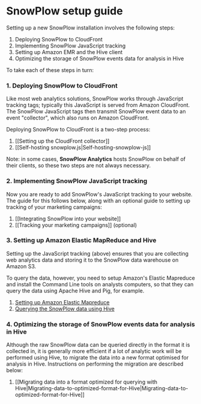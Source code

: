 # SnowPlow setup guide

Setting up a new SnowPlow installation involves the following steps:

1. Deploying SnowPlow to CloudFront
2. Implementing SnowPlow JavaScript tracking
3. Setting up Amazon EMR and the Hive client
4. Optimizing the storage of SnowPlow events data for analysis in Hive

To take each of these steps in turn:

### 1. Deploying SnowPlow to CloudFront

Like most web analytics solutions, SnowPlow works through JavaScript tracking tags; typically this JavaScript is served from Amazon CloudFront. The SnowPlow JavaScript tags then transmit SnowPlow event data to an event "collector", which also runs on Amazon CloudFront.

Deploying SnowPlow to CloudFront is a two-step process:

1. [[Setting up the CloudFront collector]]
2. [[Self-hosting snowplow.js|Self-hosting-snowplow-js]]

Note: in some cases, **SnowPlow Analytics** hosts SnowPlow on behalf of their clients, so these two steps are not always necessary.

### 2. Implementing SnowPlow JavaScript tracking

Now you are ready to add SnowPlow's JavaScript tracking to your website. The guide for this follows below, along with an optional guide to setting up tracking of your marketing campaigns:

1. [[Integrating SnowPlow into your website]]
2. [[Tracking your marketing campaigns]] (optional)

### 3. Setting up Amazon Elastic MapReduce and Hive

Setting up the JavaScript tracking (above) ensures that you are collecting web analytics data and storing it to the SnowPlow data warehouse on Amazon S3.

To query the data, however, you need to setup Amazon's Elastic Mapreduce and install the Command Line tools on analysts computers, so that they can query the data using Apache Hive and Pig, for example. 

1. [Setting up Amazon Elastic Mapreduce](Setting-up-EMR)
2. [Querying the SnowPlow data using Hive](Querying-the-data-using-Hive) 

### 4. Optimizing the storage of SnowPlow events data for analysis in Hive

Although the raw SnowPlow data can be queried directly in the format it is collected in, it is generally more efficient if a lot of analytic work will be performed using Hive, to migrate the data into a new format optimised for analysis in Hive. Instructions on performing the migration are described below:

1. [[Migrating data into a format optimized for querying with Hive|Migrating-data-to-optimized-format-for-Hive|Migrating-data-to-optimized-format-for-Hive]]